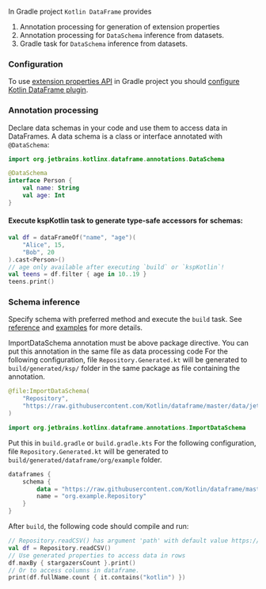 [//]: # (title: Data Schemas in Gradle projects)

<!---IMPORT org.jetbrains.kotlinx.dataframe.samples.api.Schemas-->

In Gradle project `Kotlin DataFrame` provides
1. Annotation processing for generation of extension properties
2. Annotation processing for `DataSchema` inference from datasets.  
3. Gradle task for `DataSchema` inference from datasets.

### Configuration

To use [extension properties API](extensionPropertiesApi.md) in Gradle project you should [configure Kotlin DataFrame plugin](installation.md#gradle-plugin-configuration).

### Annotation processing
Declare data schemas in your code and use them to access data in DataFrames.
A data schema is a class or interface annotated with `@DataSchema`:
```kotlin
import org.jetbrains.kotlinx.dataframe.annotations.DataSchema

@DataSchema
interface Person {
    val name: String
    val age: Int
}
```

#### Execute kspKotlin task to generate type-safe accessors for schemas: 

<!---FUN useProperties-->

```kotlin
val df = dataFrameOf("name", "age")(
    "Alice", 15,
    "Bob", 20
).cast<Person>()
// age only available after executing `build` or `kspKotlin`!
val teens = df.filter { age in 10..19 }
teens.print()
```

<!---END-->

### Schema inference
Specify schema with preferred method and execute the `build` task.
See [reference](gradleReference.md) and [examples](gradleReference.md#examples) for more details.

<tabs>
<tab title="Method 1. Annotation processing">

ImportDataSchema annotation must be above package directive. 
You can put this annotation in the same file as data processing code
For the following configuration, file `Repository.Generated.kt` will be generated to `build/generated/ksp/` folder in the same package as file containing the annotation.
```kotlin
@file:ImportDataSchema(
    "Repository",
    "https://raw.githubusercontent.com/Kotlin/dataframe/master/data/jetbrains_repositories.csv",
)

import org.jetbrains.kotlinx.dataframe.annotations.ImportDataSchema
```

</tab>

<tab title="Method 2. Gradle task">

Put this in `build.gradle` or `build.gradle.kts`
For the following configuration, file `Repository.Generated.kt` will be generated to `build/generated/dataframe/org/example` folder.
```kotlin
dataframes {
    schema {
        data = "https://raw.githubusercontent.com/Kotlin/dataframe/master/data/jetbrains_repositories.csv"
        name = "org.example.Repository"
    }
}
```

</tab>
</tabs>

After `build`, the following code should compile and run:

<!---FUN useInferredSchema-->

```kotlin
// Repository.readCSV() has argument 'path' with default value https://raw.githubusercontent.com/Kotlin/dataframe/master/data/jetbrains_repositories.csv
val df = Repository.readCSV()
// Use generated properties to access data in rows
df.maxBy { stargazersCount }.print()
// Or to access columns in dataframe.
print(df.fullName.count { it.contains("kotlin") })
```

<!---END-->

